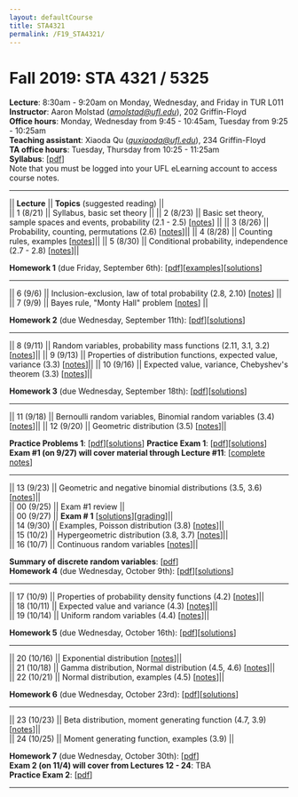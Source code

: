 ```yaml
---
layout: defaultCourse
title: STA4321
permalink: /F19_STA4321/
---
```

# Fall 2019: STA 4321 / 5325  
**Lecture**: 8:30am - 9:20am on Monday, Wednesday, and Friday in TUR L011  
**Instructor**: Aaron Molstad (*amolstad@ufl.edu*), 202 Griffin-Floyd  
**Office hours**: Monday, Wednesday from 9:45 - 10:45am, Tuesday from 9:25 - 10:25am   
**Teaching assistant**: Xiaoda Qu (*quxiaoda@ufl.edu*), 234 Griffin-Floyd  
**TA office hours**: Tuesday, Thursday from 10:25 - 11:25am  
**Syllabus**: [[pdf](/docs/Syllabus.pdf)]  
Note that you must be logged into your UFL eLearning account to access course notes.  

---------------  


||  **Lecture** ||  **Topics** (suggested reading) ||  
|| 1 (8/21)  || Syllabus, basic set theory ||
|| 2 (8/23)  || Basic set theory, sample spaces and events, probability (2.1 - 2.5) [[notes](https://ufl.instructure.com/courses/382258/files/45098575/download?wrap=1)] ||
|| 3 (8/26)  || Probability, counting, permutations (2.6) [[notes](https://ufl.instructure.com/courses/382258/files/45098576/download?wrap=1)]||
|| 4 (8/28)  || Counting rules, examples [[notes](https://ufl.instructure.com/courses/382258/files/45124035/download?wrap=1)]||
|| 5 (8/30)  || Conditional probability, independence (2.7 - 2.8) [[notes](https://ufl.instructure.com/courses/382258/files/45162421/download?wrap=1)]||

**Homework 1** (due Friday, September 6th): [[pdf](/docs/STA4321_F19_Homework1.pdf)][[examples](/docs/CountingExamples.pdf)][[solutions](https://ufl.instructure.com/courses/382258/files/45285087/download?wrap=1)]  

---------------  

|| 6 (9/6)  || Inclusion-exclusion, law of total probability (2.8, 2.10) [[notes](https://ufl.instructure.com/courses/382258/files/45284136/download?wrap=1)] ||
|| 7 (9/9)  || Bayes rule, "Monty Hall" problem [[notes](https://ufl.instructure.com/courses/382258/files/45319416/download?wrap=1)] ||

**Homework 2** (due Wednesday, September 11th): [[pdf](/docs/STA4321_F19_Homework2.pdf)][[solutions](https://ufl.instructure.com/courses/382258/files/45367699/download?wrap=1)]  

---------------  

|| 8 (9/11)  || Random variables, probability mass functions (2.11, 3.1, 3.2) [[notes](https://ufl.instructure.com/courses/382258/files/45364239/download?wrap=1)]||
|| 9 (9/13)  || Properties of distribution functions, expected value, variance (3.3) [[notes](https://ufl.instructure.com/courses/382258/files/45407928/download?wrap=1)]||
|| 10 (9/16)  || Expected value, variance, Chebyshev's theorem  (3.3) [[notes](https://ufl.instructure.com/courses/382258/files/45453262/download?wrap=1)]||

**Homework 3** (due Wednesday, September 18th): [[pdf](/docs/STA4321_F19_Homework3.pdf)][[solutions](https://ufl.instructure.com/courses/382258/files/45533491/download?wrap=1)]

---------------  

|| 11 (9/18)  || Bernoulli random variables, Binomial random variables (3.4) [[notes](https://ufl.instructure.com/courses/382258/files/45505791/download?wrap=1)]||
|| 12 (9/20)  || Geometric distribution (3.5) [[notes](https://ufl.instructure.com/courses/382258/files/45554732/download?wrap=1)]||

**Practice Problems 1**: [[pdf](/docs/STA4321_F19_Exam1PracticeProblems.pdf)][[solutions](https://ufl.instructure.com/courses/382258/files/45581242/download?wrap=1)] 
**Practice Exam 1**: [[pdf](https://ufl.instructure.com/courses/382258/files/45578287/download?wrap=1)][[solutions](https://ufl.instructure.com/courses/382258/files/45578290/download?wrap=1)]  
**Exam \#1 (on 9/27) will cover material through Lecture \#11**: [[complete notes](https://ufl.instructure.com/courses/382258/files/45535361/download?wrap=1)]

---------------  

|| 13 (9/23)  || Geometric and negative binomial distributions (3.5, 3.6) [[notes](https://ufl.instructure.com/courses/382258/files/45590293/download?wrap=1)]||  
|| 00 (9/25)  || Exam \#1 review ||  
|| 00 (9/27)  || **Exam \# 1** [[solutions](https://ufl.instructure.com/courses/382258/files/45770993/download?wrap=1)][[grading](https://ufl.instructure.com/courses/382258/files/45850784/download?wrap=1)]||  
|| 14 (9/30)  || Examples, Poisson distribution (3.8) [[notes](https://ufl.instructure.com/courses/382258/files/45737867/download?wrap=1)]||  
|| 15 (10/2)  || Hypergeometric distribution (3.8, 3.7) [[notes](https://ufl.instructure.com/courses/382258/files/45771370/download?wrap=1)]||  
|| 16 (10/7)  || Continuous random variables [[notes](https://ufl.instructure.com/courses/382258/files/45848355/download?wrap=1)]||

**Summary of discrete random variables**: [[pdf](https://ufl.instructure.com/courses/382258/files/45850921/download?wrap=1)]  
**Homework 4** (due Wednesday, October 9th): [[pdf](/docs/STA4321_F19_Homework4.pdf)][[solutions](https://ufl.instructure.com/courses/382258/files/45895196/download?wrap=1)]

---------------  

|| 17 (10/9)  || Properties of probability density functions (4.2) [[notes](https://ufl.instructure.com/courses/382258/files/45889123/download?wrap=1)]||  
|| 18 (10/11)  || Expected value and variance (4.3) [[notes](https://ufl.instructure.com/courses/382258/files/45917748/download?wrap=1)]||  
|| 19 (10/14)  || Uniform random variables (4.4) [[notes](https://ufl.instructure.com/courses/382258/files/45964083/download?wrap=1)]||  

**Homework 5** (due Wednesday, October 16th): [[pdf](/docs/STA4321_F19_Homework5.pdf)][[solutions](https://ufl.instructure.com/courses/382258/files/46074252/download?wrap=1)]

---------------  

|| 20 (10/16)  || Exponential distribution [[notes](https://ufl.instructure.com/courses/382258/files/46019180/download?wrap=1)]||  
|| 21 (10/18)  || Gamma distribution, Normal distribution (4.5, 4.6) [[notes](https://ufl.instructure.com/courses/382258/files/46083762/download?wrap=1)]||  
|| 22 (10/21)  || Normal distribution, examples (4.5) [[notes](https://ufl.instructure.com/courses/382258/files/46116008/download?wrap=1)]||  

**Homework 6** (due Wednesday, October 23rd): [[pdf](/docs/STA4321_F19_Homework6.pdf)][[solutions](https://ufl.instructure.com/courses/382258/files/46170537/download?wrap=1)]

---------------  

|| 23 (10/23)  || Beta distribution, moment generating function (4.7, 3.9) [[notes](https://ufl.instructure.com/courses/382258/files/46160640/download?wrap=1)]||  
|| 24 (10/25)  || Moment generating function, examples (3.9) ||  

**Homework 7** (due Wednesday, October 30th): [[pdf](/docs/STA4321_F19_Homework7.pdf)]    
**Exam 2 (on 11/4) will cover from Lectures 12 - 24**: TBA  
**Practice Exam 2**: [[pdf](https://ufl.instructure.com/courses/382258/files/46170644/download?wrap=1)]

--------------- 

